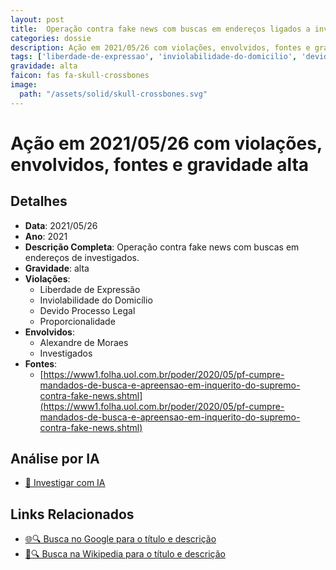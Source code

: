 ```yaml
---
layout: post
title:  Operação contra fake news com buscas em endereços ligados a investigados
categories: dossie
description: Ação em 2021/05/26 com violações, envolvidos, fontes e gravidade alta
tags: ['liberdade-de-expressao', 'inviolabilidade-do-domicilio', 'devido-processo-legal', 'proporcionalidade', 'alexandre-de-moraes', 'investigados', 'gravidade-alta']
gravidade: alta
faicon: fas fa-skull-crossbones
image:
  path: "/assets/solid/skull-crossbones.svg"
---
```


# Ação em 2021/05/26 com violações, envolvidos, fontes e gravidade alta

## Detalhes
- **Data**: 2021/05/26
- **Ano**: 2021
- **Descrição Completa**: Operação contra fake news com buscas em endereços de investigados.
- **Gravidade**: alta <i class="fas fas fa-skull-crossbones fa-2x"></i>
- **Violações**:
  - Liberdade de Expressão
  - Inviolabilidade do Domicílio
  - Devido Processo Legal
  - Proporcionalidade
- **Envolvidos**:
  - Alexandre de Moraes
  - Investigados
- **Fontes**:
  - [https://www1.folha.uol.com.br/poder/2020/05/pf-cumpre-mandados-de-busca-e-apreensao-em-inquerito-do-supremo-contra-fake-news.shtml](https://www1.folha.uol.com.br/poder/2020/05/pf-cumpre-mandados-de-busca-e-apreensao-em-inquerito-do-supremo-contra-fake-news.shtml)

## Análise por IA
- [🤖 Investigar com IA](https://www.perplexity.ai/search?q=%22Alexandre%20de%20Moraes%22%20Opera%C3%A7%C3%A3o%20contra%20fake%20news%20com%20buscas%20em%20endere%C3%A7os%20ligados%20a%20investigados%20Opera%C3%A7%C3%A3o%20contra%20fake%20news%20com%20buscas%20em%20endere%C3%A7os%20de%20investigados.%20Liberdade%20de%20Express%C3%A3o%20Inviolabilidade%20do%20Domic%C3%ADlio%20Devido%20Processo%20Legal%20Proporcionalidade%202021%20gravidade%20alta)

## Links Relacionados
- [🌐🔍 Busca no Google para o título e descrição](https://www.google.com/search?q=%22Alexandre%20de%20Moraes%22%20Opera%C3%A7%C3%A3o%20contra%20fake%20news%20com%20buscas%20em%20endere%C3%A7os%20ligados%20a%20investigados%20Opera%C3%A7%C3%A3o%20contra%20fake%20news%20com%20buscas%20em%20endere%C3%A7os%20de%20investigados.%20Liberdade%20de%20Express%C3%A3o%20Inviolabilidade%20do%20Domic%C3%ADlio%20Devido%20Processo%20Legal%20Proporcionalidade%202021%20gravidade%20alta)
- [📖🔍 Busca na Wikipedia para o título e descrição](https://pt.wikipedia.org/w/index.php?search=%22Alexandre%20de%20Moraes%22%20Opera%C3%A7%C3%A3o%20contra%20fake%20news%20com%20buscas%20em%20endere%C3%A7os%20ligados%20a%20investigados%20Opera%C3%A7%C3%A3o%20contra%20fake%20news%20com%20buscas%20em%20endere%C3%A7os%20de%20investigados.%20Liberdade%20de%20Express%C3%A3o%20Inviolabilidade%20do%20Domic%C3%ADlio%20Devido%20Processo%20Legal%20Proporcionalidade%202021%20gravidade%20alta)

